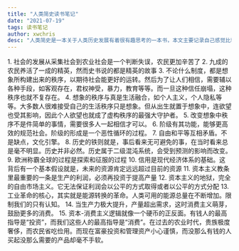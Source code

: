 ```yaml
---
title: "人类简史读书笔记"
date: "2021-07-19"
tags: 读书笔记
author: xwchris
desc: "人类简史是一本关于人类历史发展有着很有趣思考的一本书，本文主要记录自己感觉比较重要的点，以待后面自己查阅和会议"
---
```


1. 社会的发展从采集社会到农业社会是一个判断失误，农民更加辛苦了
2. 九成的农民养活了一成的精英，然而史书说的都是精英的故事
3. 不论什么制度，都是想象所构建出来的秩序，以期待社会能更好的运转。然后为了让人们相信，需要辅以各种手段，如客观存在，君权神受，暴力，教育等等。而一旦这种信任崩塌，这种秩序也就不复存在。
4. 想象的秩序与真是生活融合，如个人主义，个人隐私等等。大多数人很难接受自己的生活秩序只是想象。但从出生就置于想象中，连欲望也受其影响，因此个人欲望也就成了虚构秩序的最强大守护者。
5. 改变想象中秩序不是件简单的事情，需要很多人一起相信才可以。
6. 阶级有其功能，能够更高效的规范社会。阶级的形成是一个恶性循环的过程。
7. 自由和平等互相矛盾。不是缺点，文化引擎。
8. 历史的铁则就是，事后看来无可避免的事，在当时看来总是毫不明显。历史并非必然。历史属于二级混沌系统，会受到预测的影响而改变。
9. 欧洲称霸全球的过程是探索和征服的过程
10. 信用是现代经济体系的基础。这背后有一个基本假设就是，未来的资源肯定远远超过目前的资源
11. 资本主义教条里最重要的一条是生产的利润，必须再投资于提高产量
12. 资本主义的地狱，完全的自由市场主义。它无法保证利润会以公平的方式取得或者以公平的方式分配
13. 工业革命的核心，其实就是能源转换的革命。人类可用的能源总量在不断增加。限制我们的只有认知。
14. 当生产力极大提升，产量超出需求，这时消费主义萌芽，鼓励更多的消费。
15. 资本-消费主义逻辑就像一个硬币的正反面。有钱人的最高指导是“投资”，而我们这些人的最高指导是“消费”。在过去的农业时代，贵族极度奢侈，而农民省吃俭用。而现在富豪投资和管理资产小心谨慎，而没那么有钱的人买起没那么需要的产品却毫不手软。